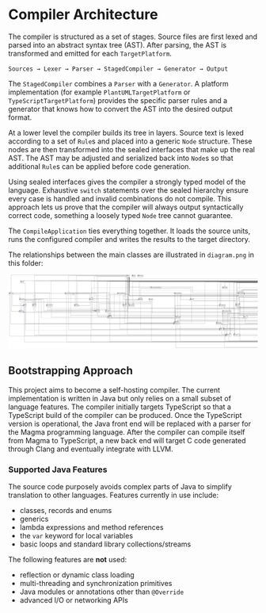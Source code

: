 # Compiler Architecture

The compiler is structured as a set of stages. Source files are first lexed and parsed into an abstract syntax tree (AST). After parsing, the AST is transformed and emitted for each `TargetPlatform`.

```
Sources → Lexer → Parser → StagedCompiler → Generator → Output
```

The `StagedCompiler` combines a `Parser` with a `Generator`. A platform implementation (for example `PlantUMLTargetPlatform` or `TypeScriptTargetPlatform`) provides the specific parser rules and a generator that knows how to convert the AST into the desired output format.

At a lower level the compiler builds its tree in layers. Source text is lexed according to a set of `Rule`s and placed into a generic `Node` structure. These nodes are then transformed into the sealed interfaces that make up the real AST. The AST may be adjusted and serialized back into `Node`s so that additional `Rule`s can be applied before code generation.

Using sealed interfaces gives the compiler a strongly typed model of the language. Exhaustive `switch` statements over the sealed hierarchy ensure every case is handled and invalid combinations do not compile. This approach lets us prove that the compiler will always output syntactically correct code, something a loosely typed `Node` tree cannot guarantee.

The `CompileApplication` ties everything together. It loads the source units, runs the configured compiler and writes the results to the target directory.

The relationships between the main classes are illustrated in `diagram.png` in this folder:

![Architecture Diagram](diagram.png)

## Bootstrapping Approach

This project aims to become a self-hosting compiler. The current implementation
is written in Java but only relies on a small subset of language features. The
compiler initially targets TypeScript so that a TypeScript build of the compiler
can be produced. Once the TypeScript version is operational, the Java front end
will be replaced with a parser for the Magma programming language. After the
compiler can compile itself from Magma to TypeScript, a new back end will target
C code generated through Clang and eventually integrate with LLVM.

### Supported Java Features

The source code purposely avoids complex parts of Java to simplify translation
to other languages. Features currently in use include:

- classes, records and enums
- generics
- lambda expressions and method references
- the `var` keyword for local variables
- basic loops and standard library collections/streams

The following features are **not** used:

- reflection or dynamic class loading
- multi-threading and synchronization primitives
- Java modules or annotations other than `@Override`
- advanced I/O or networking APIs
